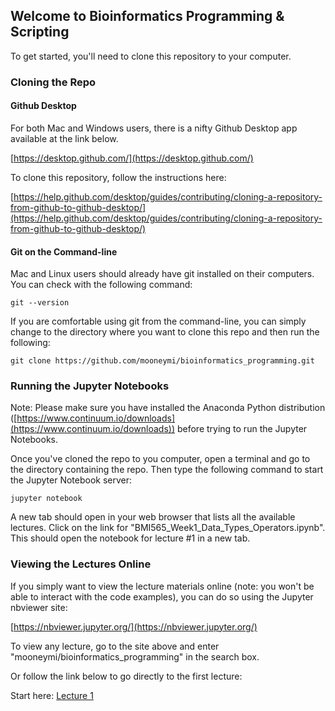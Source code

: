 ## Welcome to Bioinformatics Programming & Scripting

To get started, you'll need to clone this repository to your computer.


### Cloning the Repo

#### Github Desktop

For both Mac and Windows users, there is a nifty Github Desktop app available at the link below.

[https://desktop.github.com/](https://desktop.github.com/)

To clone this repository, follow the instructions here:

[https://help.github.com/desktop/guides/contributing/cloning-a-repository-from-github-to-github-desktop/](https://help.github.com/desktop/guides/contributing/cloning-a-repository-from-github-to-github-desktop/)

#### Git on the Command-line

Mac and Linux users should already have git installed on their computers. You can check with the following command:

  `git --version`

If you are comfortable using git from the command-line, you can simply change to the directory where you want to clone this repo and then run the following:

  `git clone https://github.com/mooneymi/bioinformatics_programming.git`


### Running the Jupyter Notebooks

Note: Please make sure you have installed the Anaconda Python distribution ([https://www.continuum.io/downloads](https://www.continuum.io/downloads)) before trying to run the Jupyter Notebooks.

Once you've cloned the repo to you computer, open a terminal and go to the directory containing the repo. Then type the following command to start the Jupyter Notebook server:

`jupyter notebook`

A new tab should open in your web browser that lists all the available lectures. Click on the link for "BMI565_Week1_Data_Types_Operators.ipynb". This should open the notebook for lecture #1 in a new tab.

### Viewing the Lectures Online

If you simply want to view the lecture materials online (note: you won't be able to interact with the code examples), you can do so using the Jupyter nbviewer site:

[https://nbviewer.jupyter.org/](https://nbviewer.jupyter.org/)

To view any lecture, go to the site above and enter "mooneymi/bioinformatics_programming" in the search box.

Or follow the link below to go directly to the first lecture:

Start here: [Lecture 1](https://nbviewer.jupyter.org/github/mooneymi/bioinformatics_programming/blob/master/BMI565_Week1_Data_Types_Operators.ipynb)

